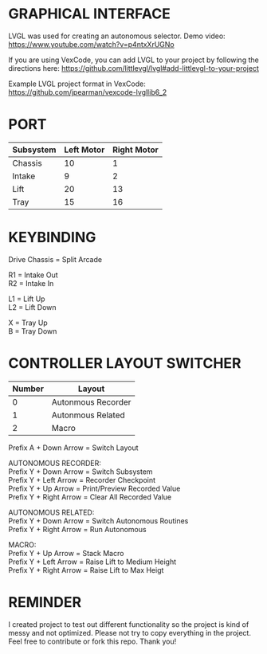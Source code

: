 # GRAPHICAL INTERFACE
LVGL was used for creating an autonomous selector. Demo video: https://www.youtube.com/watch?v=p4ntxXrUGNo

If you are using VexCode, you can add LVGL to your project by following the directions here: https://github.com/littlevgl/lvgl#add-littlevgl-to-your-project

Example LVGL project format in VexCode: https://github.com/jpearman/vexcode-lvgllib6_2

# PORT
| Subsystem | Left Motor | Right Motor |
| ------------- | ------------- | ------------- |
| Chassis | 10 | 1 |
| Intake | 9 | 2 |
| Lift | 20 | 13 |
| Tray | 15 | 16 |

# KEYBINDING
Drive Chassis = Split Arcade  

R1 = Intake Out  
R2 = Intake In  

L1 = Lift Up  
L2 = Lift Down  

X = Tray Up  
B = Tray Down

# CONTROLLER LAYOUT SWITCHER
| Number  | Layout |
| ------------- | ------------- |
| 0  | Autonmous Recorder  |
| 1  | Autonmous Related  |
| 2  | Macro  |

Prefix A + Down Arrow = Switch Layout

AUTONOMOUS RECORDER:  
Prefix Y + Down Arrow = Switch Subsystem  
Prefix Y + Left Arrow = Recorder Checkpoint  
Prefix Y + Up Arrow = Print/Preview Recorded Value  
Prefix Y + Right Arrow = Clear All Recorded Value  

AUTONOMOUS RELATED:  
Prefix Y + Down Arrow = Switch Autonomous Routines  
Prefix Y + Right Arrow = Run Autonomous  

MACRO:  
Prefix Y + Up Arrow = Stack Macro  
Prefix Y + Left Arrow = Raise Lift to Medium Height  
Prefix Y + Right Arrow = Raise Lift to Max Heigt

# REMINDER
I created project to test out different functionality so the project is kind of messy and not optimized. Please not try to copy everything in the project. Feel free to contribute or fork this repo. Thank you!
